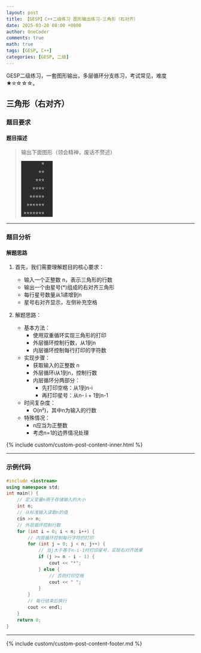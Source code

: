 ```yaml
---
layout: post
title: 【GESP】C++二级练习 图形输出练习-三角形（右对齐）
date: 2025-03-20 08:00 +0800
author: OneCoder
comments: true
math: true
tags: [GESP, C++]
categories: [GESP, 二级]
---
```

GESP二级练习，一套图形输出，多层循环分支练习，考试常见，难度★✮☆☆☆。

<!--more-->

## 三角形（右对齐）

### 题目要求

#### 题目描述

>输出下面图形（领会精神，废话不赘述）
>
>![X-OneCoder](/images/post/gesp/2/02_tri_right.jpg)

---

### 题目分析

#### 解题思路

1. 首先，我们需要理解题目的核心要求：
   - 输入一个正整数 n，表示三角形的行数
   - 输出一个由星号(*)组成的右对齐三角形
   - 每行星号数量从1递增到n
   - 星号右对齐显示，左侧补充空格

2. 解题思路：
   - 基本方法：
     - 使用双重循环实现三角形的打印
     - 外层循环控制行数，从1到n
     - 内层循环控制每行打印的字符数
   - 实现步骤：
     - 获取输入的正整数 n
     - 外层循环i从1到n，控制行数
     - 内层循环分两部分：
       - 先打印空格：从1到n-i
       - 再打印星号：从n- i + 1到n-1
   - 时间复杂度：
     - O(n²)，其中n为输入的行数
   - 特殊情况：
     - n应当为正整数
     - 考虑n=1的边界情况处理

{% include custom/custom-post-content-inner.html %}

---

### 示例代码

```cpp
#include <iostream>
using namespace std;
int main() {
    // 定义变量n用于存储输入的大小
    int n;
    // 从标准输入读取n的值
    cin >> n;
    // 外层循环控制行数
    for (int i = 0; i < n; i++) {
        // 内层循环控制每行字符的打印
        for (int j = 0; j < n; j++) {
            // 当j大于等于n-i-1时打印星号，实现右对齐效果
            if (j >= n - i - 1) {
                cout << "*";
            } else {
                // 否则打印空格
                cout << " ";
            }
        }
        // 每行结束后换行
        cout << endl;
    }
    return 0;
}
```

---

{% include custom/custom-post-content-footer.md %}
